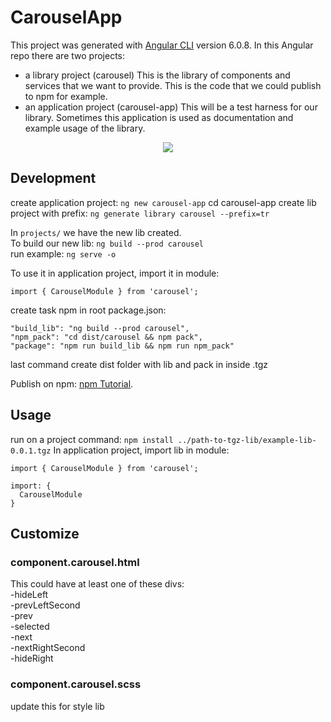 # CarouselApp

This project was generated with [Angular CLI](https://github.com/angular/angular-cli) version 6.0.8.
In this Angular repo there are two projects:
* a library project (carousel)
This is the library of components and services that we want to provide. This is the code that we could publish to npm for example.
* an application project (carousel-app)
This will be a test harness for our library. Sometimes this application is used as documentation and example usage of the library.

<p align="center">
  <img src="http://i.imgur.com/ln7Nxye.gif"/>
</p>

## Development
create application project: `ng new carousel-app`
cd carousel-app
create lib project with prefix: `ng generate library carousel --prefix=tr`

In `projects/` we have the new lib created.  
To build our new lib: `ng build --prod carousel`  
run example: `ng serve -o`  

To use it in application project, import it in module:
```
import { CarouselModule } from 'carousel';
```
create task npm in root package.json:
```
"build_lib": "ng build --prod carousel",
"npm_pack": "cd dist/carousel && npm pack",
"package": "npm run build_lib && npm run npm_pack"
```

last command create dist folder with lib and pack in inside .tgz  

Publish on npm: [npm Tutorial](https://docs.npmjs.com/getting-started/publishing-npm-packages).


## Usage

run on a project command: `npm install ../path-to-tgz-lib/example-lib-0.0.1.tgz`
In application project, import lib in module:
```
import { CarouselModule } from 'carousel';

import: {
  CarouselModule
}
```

## Customize
### component.carousel.html
This could have at least one of these divs:  
-hideLeft  
-prevLeftSecond  
-prev  
-selected  
-next  
-nextRightSecond  
-hideRight  
### component.carousel.scss
update this for style lib
